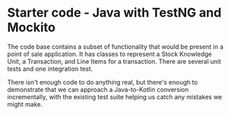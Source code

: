 # Starter code - Java with TestNG and Mockito

The code base contains a subset of functionality that would be present in a point of sale application. It has classes to represent a Stock Knowledge Unit, a Transaction, and Line Items for a transaction. There are several unit tests and one integration test. 

There isn't enough code to do anything real, but there's enough to demonstrate that we can approach a Java-to-Kotlin conversion incrementally, with the existing test suite helping us catch any mistakes we might make. 

